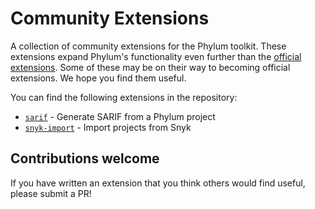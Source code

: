 # Community Extensions

A collection of community extensions for the Phylum toolkit. These extensions
expand Phylum's functionality even further than the [official extensions](https://github.com/phylum-dev/cli/tree/main/extensions).
Some of these may be on their way to becoming official extensions. We hope you
find them useful.

You can find the following extensions in the repository:

* [`sarif`](./sarif/README.md) - Generate SARIF from a Phylum project
* [`snyk-import`](./snyk-import/README.md) - Import projects from Snyk

## Contributions welcome

If you have written an extension that you think others would find useful,
please submit a PR!
